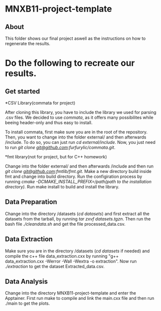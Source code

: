 # MNXB11-project-template
## About
This folder shows our final project aswell as the instructions on how to regenerate the results.
# Do the following to recreate our results.
## Get started
*CSV Library(commata for project)

After cloning this library, you have to include the library we used for parsing .csv files. We decided to use *commata*, as it offers many possibilites while beeing header-only and thus easy to install.

To install commata, first make sure you are in the root of the repository.
Then, you want to change into the folder external/ and then afterwards /include. To do so, you can just run *cd external/include*. Now, you just need to run *git clone git@github.com:furfurylic/commata.git*. 

*fmt library(not for project, but for C++ homework)

Change into the folder external/ and then afterwards /include and then run *git clone git@github.com:fmtlib/fmt.git*. Make a new directory build inside fmt and change into build directory. Run the configiration process by running *cmake -DCMAKE_INSTALL_PREFIX=/path(path to the installation directory).* Run make install to build and install the library. 

## Data Preparation
Change into the directory /datasets (*cd datasets*) and first extract all the datasets from the tarball, by running *tar zxvf datasets.tgzn*. Then run the bash file *./cleandata.sh* and get the file processed_data.csv.

## Data Extraction
Make sure you are in the directory /datasets (*cd datasets* if needed) and compile the c++ file data_extraction.cxx by running "g++ data_extraction.cxx -Werror -Wall -Wextra -o extraction". Now run *./extraction* to get the dataset Extracted_data.csv.

## Data Analysis
Change into the directory MNXB11-project-template and enter the Apptainer. First run make to compile and link the main.cxx file and then run ./main to get the plots.



